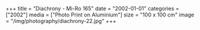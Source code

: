 +++
title = "Diachrony - Mi-Ro 165"
date = "2002-01-01"
categories = ["2002"]
media = ["Photo Print on Aluminium"]
size = "100 x 100 cm"
image = "/img/photography/diachrony-22.jpg"
+++
